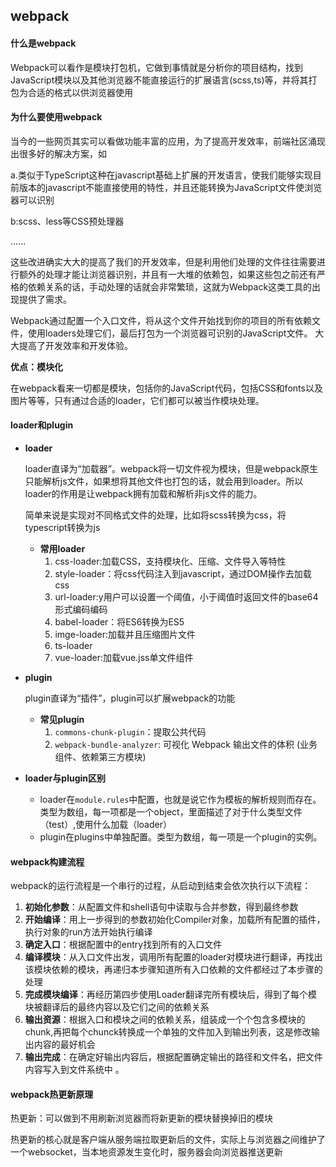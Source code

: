 ## webpack

#### 什么是webpack

Webpack可以看作是模块打包机，它做到事情就是分析你的项目结构，找到JavaScript模块以及其他浏览器不能直接运行的扩展语言(scss,ts)等，并将其打包为合适的格式以供浏览器使用



#### 为什么要使用webpack

当今的一些网页其实可以看做功能丰富的应用，为了提高开发效率，前端社区涌现出很多好的解决方案，如

a.类似于TypeScript这种在javascript基础上扩展的开发语言，使我们能够实现目前版本的javascript不能直接使用的特性，并且还能转换为JavaScript文件使浏览器可以识别

b:scss、less等CSS预处理器

......

这些改进确实大大的提高了我们的开发效率，但是利用他们处理的文件往往需要进行额外的处理才能让浏览器识别，并且有一大堆的依赖包，如果这些包之前还有严格的依赖关系的话，手动处理的话就会非常繁琐，这就为Webpack这类工具的出现提供了需求。

 Webpack通过配置一个入口文件，将从这个文件开始找到你的项目的所有依赖文件，使用loaders处理它们，最后打包为一个浏览器可识别的JavaScript文件。 大大提高了开发效率和开发体验。

**优点：模块化**

在webpack看来一切都是模块，包括你的JavaScript代码，包括CSS和fonts以及图片等等，只有通过合适的loader，它们都可以被当作模块处理。



#### loader和plugin

- **loader**

  loader直译为“加载器”。webpack将一切文件视为模块，但是webpack原生只能解析js文件，如果想将其他文件也打包的话，就会用到loader。所以loader的作用是让webpack拥有加载和解析非js文件的能力。

  简单来说是实现对不同格式文件的处理，比如将scss转换为css，将typescript转换为js

  - **常用loader**
    1. css-loader:加载CSS，支持模块化、压缩、文件导入等特性
    2. style-loader：将css代码注入到javascript，通过DOM操作去加载css
    3. url-loader:y用户可以设置一个阈值，小于阈值时返回文件的base64形式编码编码
    4. babel-loader：将ES6转换为ES5
    5. imge-loader:加载并且压缩图片文件
    6. ts-loader
    7. vue-loader:加载vue.jss单文件组件

- **plugin**

  plugin直译为“插件”，plugin可以扩展webpack的功能

  - **常见plugin**
    1. `commons-chunk-plugin`：提取公共代码
    2.  `webpack-bundle-analyzer`: 可视化 Webpack 输出文件的体积 (业务组件、依赖第三方模块) 

- **loader与plugin区别**

  - loader在`module.rules`中配置，也就是说它作为模板的解析规则而存在。类型为数组，每一项都是一个object，里面描述了对于什么类型文件（test）,使用什么加载（loader）
  - plugin在plugins中单独配置。类型为数组，每一项是一个plugin的实例。



#### webpack构建流程

webpack的运行流程是一个串行的过程，从启动到结束会依次执行以下流程：

1. **初始化参数**：从配置文件和shell语句中读取与合并参数，得到最终参数
2. **开始编译**：用上一步得到的参数初始化Compiler对象，加载所有配置的插件，执行对象的run方法开始执行编译
3. **确定入口**：根据配置中的entry找到所有的入口文件
4. **编译模块**：从入口文件出发，调用所有配置的loader对模块进行翻译，再找出该模块依赖的模块，再递归本步骤知道所有入口依赖的文件都经过了本步骤的处理
5. **完成模块编译**：再经历第四步使用Loader翻译完所有模块后，得到了每个模块被翻译后的最终内容以及它们之间的依赖关系   
6. **输出资源**：根据入口和模块之间的依赖关系，组装成一个个包含多模块的chunk,再把每个chunck转换成一个单独的文件加入到输出列表，这是修改输出内容的最好机会
7. **输出完成**：在确定好输出内容后，根据配置确定输出的路径和文件名，把文件内容写入到文件系统中 。



#### webpack热更新原理

热更新：可以做到不用刷新浏览器而将新更新的模块替换掉旧的模块

热更新的核心就是客户端从服务端拉取更新后的文件，实际上与浏览器之间维护了一个websocket，当本地资源发生变化时，服务器会向浏览器推送更新



